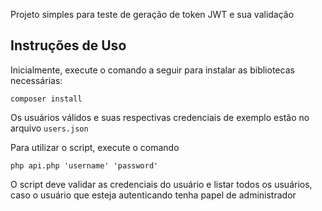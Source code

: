 Projeto simples para teste de geração de token JWT e sua validação

## Instruções de Uso

Inicialmente, execute o comando a seguir para instalar as bibliotecas necessárias:
```
composer install
```

Os usuários válidos e suas respectivas credenciais de exemplo estão no arquivo `users.json`

Para utilizar o script, execute o comando
```
php api.php 'username' 'password'
```

O script deve validar as credenciais do usuário e listar todos os usuários, caso o usuário que esteja autenticando tenha papel de administrador